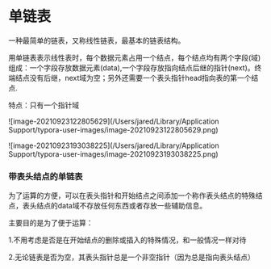 # 单链表

一种最简单的链表，又称线性链表，最基本的链表结构。

用单链表表示线性表时，每个数据元素占用一个结点，每个结点均有两个字段(域)组成：一个字段存放数据元素(data),一个字段存放指向结点后继的指针(next)。终端结点没有后继，next域为空；另外还需要一个表头指针head指向表的第一个结点.

特点：只有一个指针域

![image-20210923122805629](/Users/jared/Library/Application Support/typora-user-images/image-20210923122805629.png)

![image-20210923193038225](/Users/jared/Library/Application Support/typora-user-images/image-20210923193038225.png)

### 带表头结点的单链表

为了运算的方便，可以在表头指针和开始结点之间添加一个称作表头结点的特殊结点，表头结点的data域不存放任何东西或者存放一些辅助信息。

主要目的是为了便于运算：

1.不用考虑是否是在开始结点的删除或插入的特殊情况，和一般情况一样对待

2.无论链表是否为空，其表头指针总是一个非空指针（因为总是指向表头结点）